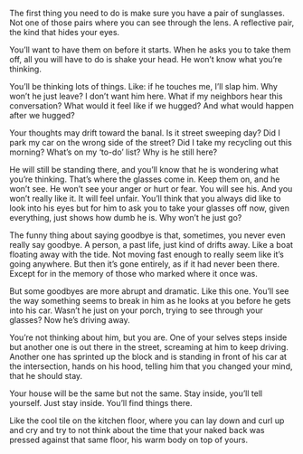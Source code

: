 The first thing you need to do is make sure you have a pair of sunglasses.  Not one of those pairs where you can see through the lens.  A reflective pair, the kind that hides your eyes.

You’ll want to have them on before it starts.  When he asks you to take them off, all you will have to do is shake your head.  He won’t know what you’re thinking. 

You’ll be thinking lots of things.  Like: if he touches me, I’ll slap him.  Why won’t he just leave?  I don’t want him here.  What if my neighbors hear this conversation?  What would it feel like if we hugged?  And what would happen after we hugged? 

 Your thoughts may drift toward the banal.  Is it street sweeping day?  Did I park my car on the wrong side of the street?  Did I take my recycling out this morning?  What’s on my ‘to-do’ list?  Why is he still here?

 He will still be standing there, and you’ll know that he is wondering what you’re thinking.  That’s where the glasses come in.  Keep them on, and he won’t see.  He won’t see your anger or hurt or fear.  You will see his.  And you won’t really like it.  It will feel unfair.  You’ll think that you always did like to look into his eyes but for him to ask you to take your glasses off now, given everything, just shows how dumb he is.  Why won’t he just go? 

The funny thing about saying goodbye is that, sometimes, you never even really say goodbye.  A person, a past life, just kind of drifts away.  Like a boat floating away with the tide.  Not moving fast enough to really seem like it’s going anywhere.  But then it’s gone entirely, as if it had never been there.  Except for in the memory of those who marked where it once was. 

But some goodbyes are more abrupt and dramatic.  Like this one.  You’ll see the way something seems to break in him as he looks at you before he gets into his car.  Wasn’t he just on your porch, trying to see through your glasses?  Now he’s driving away.

You’re not thinking about him, but you are.  One of your selves steps inside but another one is out there in the street, screaming at him to keep driving.  Another one has sprinted up the block and is standing in front of his car at the intersection, hands on his hood, telling him that you changed your mind, that he should stay. 

Your house will be the same but not the same.  Stay inside, you’ll tell yourself.  Just stay inside.  You’ll find things there.

Like the cool tile on the kitchen floor, where you can lay down and curl up and cry and try to not think about the time that your naked back was pressed against that same floor, his warm body on top of yours.
